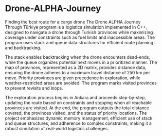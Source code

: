 # Drone-ALPHA-Journey
Finding the best route for a cargo drone
The Drone ALPHA Journey Through Türkiye program is a logistics simulation implemented in C++, designed to navigate a drone through Turkish provinces while maximizing coverage under constraints such as fuel limits and inaccessible areas. The program uses stack and queue data structures for efficient route planning and backtracking.

The stack enables backtracking when the drone encounters dead-ends, while the queue organizes potential next moves in a prioritized manner. The map of provinces, represented as a 2D matrix, provides distance data, ensuring the drone adheres to a maximum travel distance of 250 km per move. Priority provinces are given precedence in exploration, while weather-restricted areas are avoided. The program marks visited provinces to prevent revisits and loops.

The exploration process begins in Ankara and proceeds step-by-step, updating the route based on constraints and stopping when all reachable provinces are visited. At the end, the program outputs the total distance covered, the provinces visited, and the status of priority locations. The project emphasizes dynamic memory management, efficient use of stack and queue structures, and adherence to complex constraints, making it a robust simulation of real-world logistics challenges.
